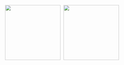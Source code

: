 <div align="center" style="display: flex; justify-content: center; gap: 10px;">
  <img height="180em" src="https://github-readme-stats.vercel.app/api?username=thegabstack&show_icons=true&count_private=true&theme=radical&rank_icon=github" />
  <img height="180em" src="https://github-readme-stats.vercel.app/api/top-langs/?username=thegabstack&layout=compact&theme=radical" />
</div>
